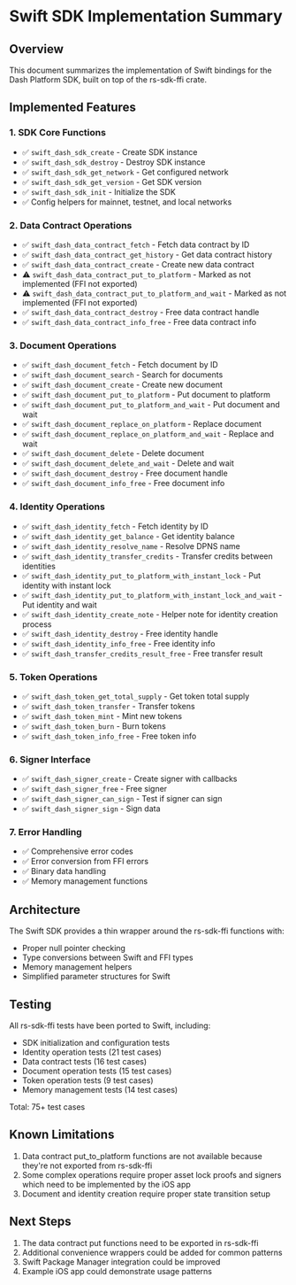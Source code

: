 # Swift SDK Implementation Summary

## Overview
This document summarizes the implementation of Swift bindings for the Dash Platform SDK, built on top of the rs-sdk-ffi crate.

## Implemented Features

### 1. SDK Core Functions
- ✅ `swift_dash_sdk_create` - Create SDK instance
- ✅ `swift_dash_sdk_destroy` - Destroy SDK instance  
- ✅ `swift_dash_sdk_get_network` - Get configured network
- ✅ `swift_dash_sdk_get_version` - Get SDK version
- ✅ `swift_dash_sdk_init` - Initialize the SDK
- ✅ Config helpers for mainnet, testnet, and local networks

### 2. Data Contract Operations
- ✅ `swift_dash_data_contract_fetch` - Fetch data contract by ID
- ✅ `swift_dash_data_contract_get_history` - Get data contract history
- ✅ `swift_dash_data_contract_create` - Create new data contract
- ⚠️  `swift_dash_data_contract_put_to_platform` - Marked as not implemented (FFI not exported)
- ⚠️  `swift_dash_data_contract_put_to_platform_and_wait` - Marked as not implemented (FFI not exported)
- ✅ `swift_dash_data_contract_destroy` - Free data contract handle
- ✅ `swift_dash_data_contract_info_free` - Free data contract info

### 3. Document Operations
- ✅ `swift_dash_document_fetch` - Fetch document by ID
- ✅ `swift_dash_document_search` - Search for documents
- ✅ `swift_dash_document_create` - Create new document
- ✅ `swift_dash_document_put_to_platform` - Put document to platform
- ✅ `swift_dash_document_put_to_platform_and_wait` - Put document and wait
- ✅ `swift_dash_document_replace_on_platform` - Replace document
- ✅ `swift_dash_document_replace_on_platform_and_wait` - Replace and wait
- ✅ `swift_dash_document_delete` - Delete document
- ✅ `swift_dash_document_delete_and_wait` - Delete and wait
- ✅ `swift_dash_document_destroy` - Free document handle
- ✅ `swift_dash_document_info_free` - Free document info

### 4. Identity Operations  
- ✅ `swift_dash_identity_fetch` - Fetch identity by ID
- ✅ `swift_dash_identity_get_balance` - Get identity balance
- ✅ `swift_dash_identity_resolve_name` - Resolve DPNS name
- ✅ `swift_dash_identity_transfer_credits` - Transfer credits between identities
- ✅ `swift_dash_identity_put_to_platform_with_instant_lock` - Put identity with instant lock
- ✅ `swift_dash_identity_put_to_platform_with_instant_lock_and_wait` - Put identity and wait
- ✅ `swift_dash_identity_create_note` - Helper note for identity creation process
- ✅ `swift_dash_identity_destroy` - Free identity handle
- ✅ `swift_dash_identity_info_free` - Free identity info
- ✅ `swift_dash_transfer_credits_result_free` - Free transfer result

### 5. Token Operations
- ✅ `swift_dash_token_get_total_supply` - Get token total supply
- ✅ `swift_dash_token_transfer` - Transfer tokens
- ✅ `swift_dash_token_mint` - Mint new tokens
- ✅ `swift_dash_token_burn` - Burn tokens
- ✅ `swift_dash_token_info_free` - Free token info

### 6. Signer Interface
- ✅ `swift_dash_signer_create` - Create signer with callbacks
- ✅ `swift_dash_signer_free` - Free signer
- ✅ `swift_dash_signer_can_sign` - Test if signer can sign
- ✅ `swift_dash_signer_sign` - Sign data

### 7. Error Handling
- ✅ Comprehensive error codes
- ✅ Error conversion from FFI errors
- ✅ Binary data handling
- ✅ Memory management functions

## Architecture

The Swift SDK provides a thin wrapper around the rs-sdk-ffi functions with:
- Proper null pointer checking
- Type conversions between Swift and FFI types
- Memory management helpers
- Simplified parameter structures for Swift

## Testing

All rs-sdk-ffi tests have been ported to Swift, including:
- SDK initialization and configuration tests
- Identity operation tests (21 test cases)
- Data contract tests (16 test cases)
- Document operation tests (15 test cases)
- Token operation tests (9 test cases)
- Memory management tests (14 test cases)

Total: 75+ test cases

## Known Limitations

1. Data contract put_to_platform functions are not available because they're not exported from rs-sdk-ffi
2. Some complex operations require proper asset lock proofs and signers which need to be implemented by the iOS app
3. Document and identity creation require proper state transition setup

## Next Steps

1. The data contract put functions need to be exported in rs-sdk-ffi
2. Additional convenience wrappers could be added for common patterns
3. Swift Package Manager integration could be improved
4. Example iOS app could demonstrate usage patterns